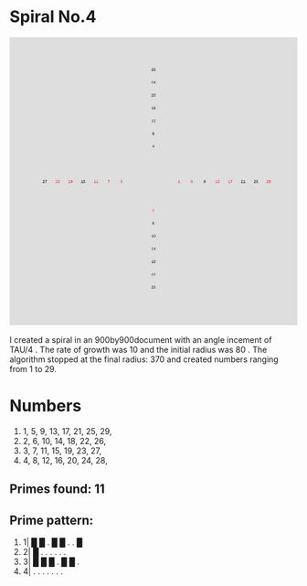 # Spiral No.4

![Spiral No. 4](spiral_4.jpg)

I created a spiral in an 900by900document
with an angle incement of TAU/4
. The rate of growth was 10
and the initial radius was 80
. The algorithm stopped at the final radius: 370
and created numbers ranging from 1 to 29.
# Numbers
1. 1, 5, 9, 13, 17, 21, 25, 29, 
1. 2, 6, 10, 14, 18, 22, 26, 
1. 3, 7, 11, 15, 19, 23, 27, 
1. 4, 8, 12, 16, 20, 24, 28, 
## Primes found: 11

## Prime pattern:
1. 1| █  █  .  █  █  .  .  █ 
1. 2| █  .  .  .  .  .  . 
1. 3| █  █  █  .  █  █  . 
1. 4| .  .  .  .  .  .  . 
